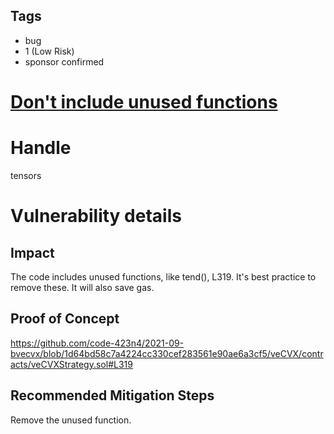 ## Tags

- bug
- 1 (Low Risk)
- sponsor confirmed

# [Don't include unused functions](https://github.com/code-423n4/2021-09-bvecvx-findings/issues/4) 

# Handle

tensors


# Vulnerability details

## Impact
The code includes unused functions, like tend(), L319. It's best practice to remove these. It will also save gas.

## Proof of Concept
https://github.com/code-423n4/2021-09-bvecvx/blob/1d64bd58c7a4224cc330cef283561e90ae6a3cf5/veCVX/contracts/veCVXStrategy.sol#L319

## Recommended Mitigation Steps
Remove the unused function.

